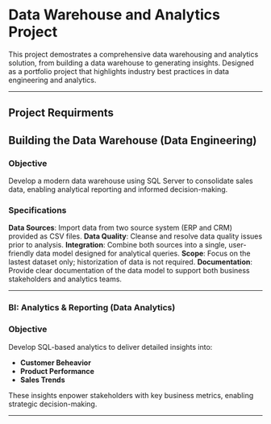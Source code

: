 # Data Warehouse and Analytics Project

This project demostrates a comprehensive data warehousing and analytics solution, from building a data warehouse to generating insights. Designed as a portfolio project that highlights industry best practices in data engineering and analytics.

---
## Project Requirments

## Building the Data Warehouse (Data Engineering)

### Objective
Develop a modern data warehouse using SQL Server to consolidate sales data, enabling analytical reporting and informed decision-making.

### Specifications 
**Data Sources**: Import data from two source system (ERP and CRM) provided as CSV files.
**Data Quality**: Cleanse and resolve data quality issues prior to analysis.
**Integration**: Combine both sources into a single, user-friendly data model designed for analytical queries.
**Scope**: Focus on the lastest dataset only; historization of data is not required.
**Documentation**: Provide clear documentation of the data model to support both business stakeholders and analytics teams.

---

### BI: Analytics & Reporting (Data Analytics)

### Objective
Develop SQL-based analytics to deliver detailed insights into:
- **Customer Beheavior**
- **Product Performance**
- **Sales Trends**

These insights enpower stakeholders with key business metrics, enabling strategic decision-making.


---



